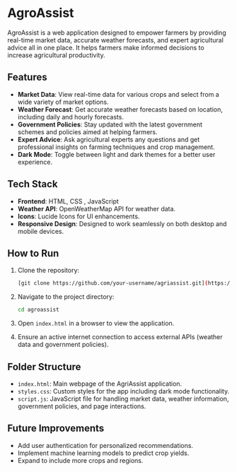 # AgroAssist

AgroAssist is a web application designed to empower farmers by providing real-time market data, accurate weather forecasts, and expert agricultural advice all in one place. It helps farmers make informed decisions to increase agricultural productivity.

## Features

- **Market Data**: View real-time data for various crops and select from a wide variety of market options.
- **Weather Forecast**: Get accurate weather forecasts based on location, including daily and hourly forecasts.
- **Government Policies**: Stay updated with the latest government schemes and policies aimed at helping farmers.
- **Expert Advice**: Ask agricultural experts any questions and get professional insights on farming techniques and crop management.
- **Dark Mode**: Toggle between light and dark themes for a better user experience.

## Tech Stack

- **Frontend**: HTML, CSS , JavaScript
- **Weather API**: OpenWeatherMap API for weather data.
- **Icons**: Lucide Icons for UI enhancements.
- **Responsive Design**: Designed to work seamlessly on both desktop and mobile devices.

## How to Run

1. Clone the repository:
   ```bash
   [git clone https://github.com/your-username/agriassist.git](https://github.com/adi-S28/Agro-Assist.git)
   ```

2. Navigate to the project directory:
   ```bash
   cd agroassist
   ```

3. Open `index.html` in a browser to view the application.

4. Ensure an active internet connection to access external APIs (weather data and government policies).

## Folder Structure

- `index.html`: Main webpage of the AgriAssist application.
- `styles.css`: Custom styles for the app including dark mode functionality.
- `script.js`: JavaScript file for handling market data, weather information, government policies, and page interactions.

## Future Improvements

- Add user authentication for personalized recommendations.
- Implement machine learning models to predict crop yields.
- Expand to include more crops and regions.
